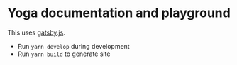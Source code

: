 # Yoga documentation and playground

This uses [gatsby.js](https://www.gatsbyjs.org/).

- Run `yarn develop` during development
- Run `yarn build` to generate site

